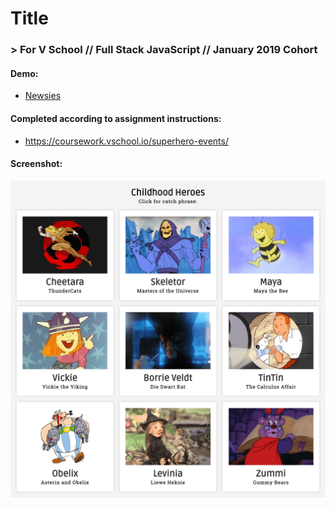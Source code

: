 # Title
### > For V School // Full Stack JavaScript // January 2019 Cohort

#### Demo:
- <a href="https://yw-react-hero-event.surge.sh" target="_blank">Newsies</a>

#### Completed according to assignment instructions: 
- https://coursework.vschool.io/superhero-events/

#### Screenshot:
<a href="https://yw-react-hero-event.surge.sh" target="_blank"><img src="screenshot.png"></a>
